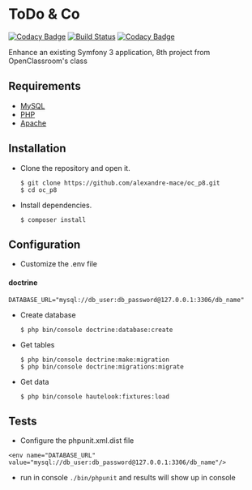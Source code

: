 # ToDo & Co

[![Codacy Badge](https://api.codacy.com/project/badge/Grade/fa3af388fcac4778abc3db674b7f9a4c)](https://app.codacy.com/app/codacy_alexandre-mace/oc_p8?utm_source=github.com&utm_medium=referral&utm_content=alexandre-mace/oc_p8&utm_campaign=Badge_Grade_Dashboard)
[![Build Status](https://travis-ci.org/alexandre-mace/oc_p8.svg?branch=dev)](https://travis-ci.org/alexandre-mace/oc_p8)
[![Codacy Badge](https://api.codacy.com/project/badge/Coverage/571bab4db3424670aa1c17fc583d251a)](https://www.codacy.com/app/codacy_alexandre-mace/oc_p8?utm_source=github.com&utm_medium=referral&utm_content=alexandre-mace/oc_p8&utm_campaign=Badge_Coverage)

Enhance an existing Symfony 3 application, 8th project from OpenClassroom's class

## Requirements 
*   [MySQL](https://www.mysql.com/fr/)
*   [PHP](http://php.net/manual/fr/intro-whatis.php)
*   [Apache](https://www.apache.org/)

## Installation 
*   Clone the repository and open it.

		$ git clone https://github.com/alexandre-mace/oc_p8.git
		$ cd oc_p8

*   Install dependencies.
		
		$ composer install

## Configuration
*   Customize the .env file

#### doctrine
```
DATABASE_URL="mysql://db_user:db_password@127.0.0.1:3306/db_name"
```

*   Create database 

		$ php bin/console doctrine:database:create

*   Get tables 

		$ php bin/console doctrine:make:migration
		$ php bin/console doctrine:migrations:migrate

*   Get data

		$ php bin/console hautelook:fixtures:load

## Tests
* Configure the phpunit.xml.dist file
```
<env name="DATABASE_URL" value="mysql://db_user:db_password@127.0.0.1:3306/db_name"/>
```
* run in console `./bin/phpunit` and results will show up in console
